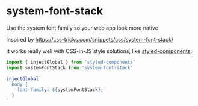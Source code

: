 # system-font-stack

Use the system font family so your web app look more native

Inspired by https://css-tricks.com/snippets/css/system-font-stack/

It works really well with CSS-in-JS style solutions, like [styled-components](https://github.com/styled-components):

```js
import { injectGlobal } from 'styled-components'
import systemFontStack from 'system-font-stack'

injectGlobal`
  body {
    font-family: ${systemFontStack};
  }
`
```
